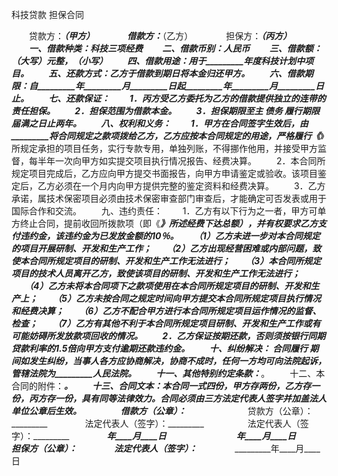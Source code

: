 
 


科技贷款
担保合同





　　贷款方：_________（甲方）　　
　　借款方：_________（乙方）　　
　　担保方：_________（丙方）
　　一、借款种类：科技三项经费
　　二、借款币别：人民币
　　三、借款额：（大写）_________元整，_________（小写）
　　四、借款用途：用于_________年度科技计划中项目。
　　五、还款方式：乙方于借款到期日将本金归还甲方。
　　六、借款期限：自_________年_________月_________日起_________年_________月_________日止。
　　七、还款保证：
　　1．丙方受乙方委托为乙方的借款提供独立的连带的责任担保。
　　2．担保范围为借款本金。
　　3．担保期限至主
债务
履行期限届满之日止两年。
　　八、权利和义务：
　　1．甲方在合同签字生效后，由_________将合同规定之款项拨给乙方，乙方应按本合同规定的用途，严格履行《_________》所规定承担的项目任务，实行专款专用，单独列账，不得挪作他用，并接受甲方监督，每半年一次向甲方如实提交项目执行情况报告、经费决算。
　　2．本合同所规定项目完成后，乙方应向甲方提交书面报告，向甲方申请鉴定或验收。该项目鉴定后，乙方必须在一个月内向甲方提供完整的鉴定资料和经费决算。
　　3．乙方承诺，属技术保密项目必须由技术保密审查部门审查后，才能确定可否发表或用于国际合作和交流。
　　九、违约责任：
　　1．乙方有以下行为之一者，甲方可单方终止合同，提前收回所拨款项（即《_________》所述经费下达总额），并有权要求乙方支付违约金，该违约金为已发放金额的10％。
　　（1）乙方未进一步对本合同规定的项目开展研制、开发和生产工作；
　　（2）乙方出现经营困难或内部问题，致使本合同所规定项目的研制、开发和生产工作无法进行；
　　（3）本合同所规定项目的技术人员离开乙方，致使该项目的研制、开发和生产工作无法进行；
　　（4）乙方未将本合同项下之款项使用在本合同所规定项目的研制、开发和生产上；
　　（5）乙方未按合同之规定时间向甲方提交本合同所规定项目执行情况和经费决算；
　　（6）乙方不配合甲方进行本合同所规定项目运作情况的监督、检查；
　　（7）乙方有其他不利于本合同所规定项目研制、开发和生产工作或有可能妨碍所发放款项回收的情况。
　　2．乙方保证按期还款，否则须按银行同期贷款利率的1.5倍向甲方支付逾期还款违约金。
　　十、纠纷解决：
合同履行
期间如发生纠纷，当事人各方应协商解决，协商不成时，任何一方均可向法院起诉，管辖法院为_________人民法院。
　　十一、其他特别约定条款：_________。
　　十二、本合同的附件：_________。
　　十三、合同文本：本合同一式四份，甲方存两份，乙方存一份，丙方存一份，具有同等法律效力。合同必须由三方法定代表人签字并加盖法人单位公章后生效。
　　
　　借款方（公章）：_________　　　　　　　贷款方（公章）：_________　　
　　法定代表人（签字）：_________　　　　　法定代表人（签字）：_________　　
　　_________年____月____日　　　　　　　　_________年____月____日　　
　　担保方（公章）：_________　　
　　法定代表人（签字）：_________　　
　　_________年____月____日
 


 

 
 
 
 
 
  


  
 

  


  


  
 
 
 
 

